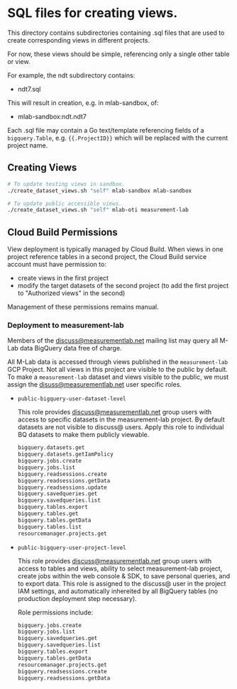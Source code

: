 # SQL files for creating views.

This directory contains subdirectories containing .sql files that are used
to create corresponding views in different projects.

For now, these views should be simple, referencing only a single other table
or view.

For example, the ndt subdirectory contains:

* ndt7.sql

This will result in creation, e.g. in mlab-sandbox, of:

* mlab-sandbox:ndt.ndt7

Each .sql file may contain a Go text/template referencing fields of a
`bigquery.Table`, e.g. `{{.ProjectID}}` which will be replaced with
the current project name.

## Creating Views

```bash
# To update testing views in sandbox.
./create_dataset_views.sh "self" mlab-sandbox mlab-sandbox

# To update public accessible views.
./create_dataset_views.sh "self" mlab-oti measurement-lab
```

## Cloud Build Permissions

View deployment is typically managed by Cloud Build. When views in one project
reference tables in a second project, the Cloud Build service account must have
permission to:

* create views in the first project
* modify the target datasets of the second project (to add the first project to
  "Authorized views" in the second)

Management of these permissions remains manual.

### Deployment to measurement-lab

Members of the [discuss@measurementlab.net][discuss] mailing list may query all
M-Lab data BigQuery data free of charge.

All M-Lab data is accessed through views published in the `measurement-lab` GCP
Project. Not all views in this project are visible to the public by default. To
make a `measurement-lab` dataset and views visible to the public, we must assign
the disuss@measurementlab.net user specific roles.

[discuss]: https://groups.google.com/a/measurementlab.net/g/discuss?pli=1

* `public-bigquery-user-dataset-level`

  This role provides discuss@measurementlab.net group users with access to
  specific datasets in the measurement-lab project. By default datasets are not
  visible to discuss@ users. Apply this role to individual BQ datasets to make
  them publicly viewable.

    ```txt
    bigquery.datasets.get
    bigquery.datasets.getIamPolicy
    bigquery.jobs.create
    bigquery.jobs.list
    bigquery.readsessions.create
    bigquery.readsessions.getData
    bigquery.readsessions.update
    bigquery.savedqueries.get
    bigquery.savedqueries.list
    bigquery.tables.export
    bigquery.tables.get
    bigquery.tables.getData
    bigquery.tables.list
    resourcemanager.projects.get
    ```

* `public-bigquery-user-project-level`

  This role provides discuss@measurementlab.net group users with access to
  tables and views, ability to select measurement-lab project, create jobs
  within the web console & SDK, to save personal queries, and to export data.
  This role is assigned to the discuss@ user in the project IAM settings, and
  automatically inhereited by all BigQuery tables (no production deployment step
  necessary).

  Role permissions include:

    ```txt
    bigquery.jobs.create
    bigquery.jobs.list
    bigquery.savedqueries.get
    bigquery.savedqueries.list
    bigquery.tables.export
    bigquery.tables.getData
    resourcemanager.projects.get
    bigquery.readsessions.create
    bigquery.readsessions.getData
    ```
